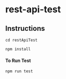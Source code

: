 # rest-api-test

## Instructions

``` cd restApiTest ```

``` npm install ```

#### To Run Test

``` npm run test ```